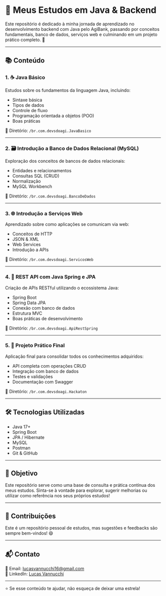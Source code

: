 # 📘 Meus Estudos em Java & Backend

Este repositório é dedicado à minha jornada de aprendizado no desenvolvimento backend com Java pelo AgiBank, passando por conceitos fundamentais, banco de dados, serviços web e culminando em um projeto prático completo. 🚀

---

## 📚 Conteúdo

### 1. ☕ Java Básico
Estudos sobre os fundamentos da linguagem Java, incluindo:
- Sintaxe básica
- Tipos de dados
- Controle de fluxo
- Programação orientada a objetos (POO)
- Boas práticas

📁 Diretório: `/br.com.devsdoagi.JavaBasico`

---

### 2. 🗃️ Introdução a Banco de Dados Relacional (MySQL)  
Exploração dos conceitos de bancos de dados relacionais:
- Entidades e relacionamentos
- Consultas SQL (CRUD)
- Normalização
- MySQL Workbench

📁 Diretório: `/br.com.devsdoagi.BancoDeDados`

---

### 3. 🌐 Introdução a Serviços Web  
Aprendizado sobre como aplicações se comunicam via web:
- Conceitos de HTTP
- JSON & XML
- Web Services
- Introdução a APIs

📁 Diretório: `/br.com.devsdoagi.ServicosWeb`

---

### 4. 🔧 REST API com Java Spring e JPA  
Criação de APIs RESTful utilizando o ecossistema Java:
- Spring Boot
- Spring Data JPA
- Conexão com banco de dados
- Estrutura MVC
- Boas práticas de desenvolvimento

📁 Diretório: `/br.com.devsdoagi.ApiRestSpring`

---

### 5. 💼 Projeto Prático Final  
Aplicação final para consolidar todos os conhecimentos adquiridos:
- API completa com operações CRUD
- Integração com banco de dados
- Testes e validações
- Documentação com Swagger

📁 Diretório: `/br.com.devsdoagi.Hackaton`

---

## 🛠️ Tecnologias Utilizadas

- Java 17+
- Spring Boot
- JPA / Hibernate
- MySQL
- Postman
- Git & GitHub

---

## 📌 Objetivo

Este repositório serve como uma base de consulta e prática contínua dos meus estudos. Sinta-se à vontade para explorar, sugerir melhorias ou utilizar como referência nos seus próprios estudos!

---

## 🤝 Contribuições

Este é um repositório pessoal de estudos, mas sugestões e feedbacks são sempre bem-vindos! 😄

---

## 📬 Contato

📧 Email: lucasvannucchi16@gmail.com  
🔗 LinkedIn: [Lucas Vannucchi](https://www.linkedin.com/in/lucas-vannucchi-072743239)

---

⭐ Se esse conteúdo te ajudar, não esqueça de deixar uma estrela!
